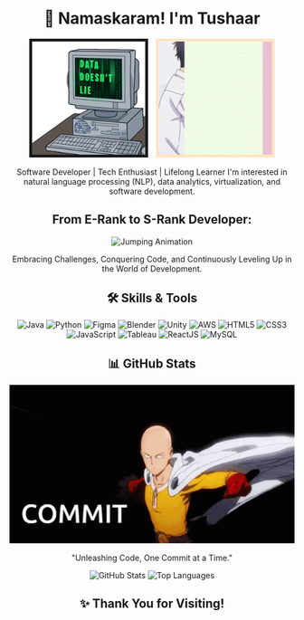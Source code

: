 <div align="center">

# 🙏 Namaskaram! I'm Tushaar
<div class = "datanotlies">
  <img src="data-code.gif" style="margin-right: 10px border-color:bisque;" width="200px" height="200px" border ="5" >
  <img src="wotakai2.gif" style="margin-left: 10px; border-color:bisque" width="200px" height="200px" border ="5">
  </div>

Software Developer | Tech Enthusiast | Lifelong Learner
I'm interested in natural language processing (NLP), data analytics, virtualization, and software development.

## **From E-Rank to S-Rank Developer:**
![Jumping Animation](./sung-jin-woo-jing-woo.gif)

<p>Embracing Challenges, Conquering Code, and Continuously Leveling Up in the World of Development.</p>

## 🛠 **Skills & Tools**
![Java](https://img.shields.io/badge/Java-%23ED8B00.svg?style=for-the-badge&logo=java&logoColor=white)
![Python](https://img.shields.io/badge/Python-3776AB?style=for-the-badge&logo=python&logoColor=white)
![Figma](https://img.shields.io/badge/Figma-F24E1E?style=for-the-badge&logo=figma&logoColor=white)
![Blender](https://img.shields.io/badge/Blender-F5792A?style=for-the-badge&logo=blender&logoColor=white)
![Unity](https://img.shields.io/badge/Unity-100000?style=for-the-badge&logo=unity&logoColor=white)
![AWS](https://img.shields.io/badge/Amazon_AWS-232F3E?style=for-the-badge&logo=amazon-aws&logoColor=white)
![HTML5](https://img.shields.io/badge/HTML5-E34F26?style=for-the-badge&logo=html5&logoColor=white)
![CSS3](https://img.shields.io/badge/CSS3-1572B6?style=for-the-badge&logo=css3&logoColor=white)
![JavaScript](https://img.shields.io/badge/JavaScript-323330?style=for-the-badge&logo=javascript&logoColor=F7DF1E)
![Tableau](https://img.shields.io/badge/Tableau-E97627?style=for-the-badge&logo=tableau&logoColor=white)
![ReactJS](https://img.shields.io/badge/React-20232A?style=for-the-badge&logo=react&logoColor=61DAFB)
![MySQL](https://img.shields.io/badge/MySQL-4479A1?style=for-the-badge&logo=mysql&logoColor=white)

## 📊 **GitHub Stats**
![Commit Animation](./OPM.gif)

<p>"Unleashing Code, One Commit at a Time."</p>


![GitHub Stats](https://github-readme-stats.vercel.app/api?username=YTushaar&show_icons=true&theme=radical)
![Top Languages](https://github-readme-stats.vercel.app/api/top-langs/?username=YTushaar&layout=compact&theme=radical)

## ✨ Thank You for Visiting!

</div>

